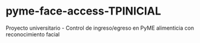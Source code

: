 # pyme-face-access-TPINICIAL
Proyecto universitario - Control de ingreso/egreso en PyME alimenticia con reconocimiento facial
